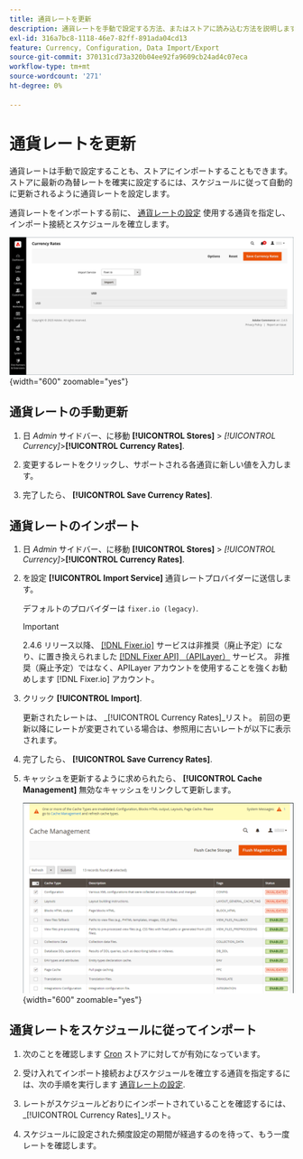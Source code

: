 ```yaml
---
title: 通貨レートを更新
description: 通貨レートを手動で設定する方法、またはストアに読み込む方法を説明します。
exl-id: 316a7bc8-1118-46e7-82ff-891ada04cd13
feature: Currency, Configuration, Data Import/Export
source-git-commit: 370131cd73a320b04ee92fa9609cb24ad4c07eca
workflow-type: tm+mt
source-wordcount: '271'
ht-degree: 0%

---
```


# 通貨レートを更新

通貨レートは手動で設定することも、ストアにインポートすることもできます。 ストアに最新の為替レートを確実に設定するには、スケジュールに従って自動的に更新されるように通貨レートを設定します。

通貨レートをインポートする前に、 [通貨レートの設定](currency-configuration.md) 使用する通貨を指定し、インポート接続とスケジュールを確立します。

![通貨レート](./assets/stores-currency-rate-update.png){width="600" zoomable="yes"}

## 通貨レートの手動更新

1. 日 _Admin_ サイドバー、に移動 **[!UICONTROL Stores]** > _[!UICONTROL Currency]_>**[!UICONTROL Currency Rates]**.

1. 変更するレートをクリックし、サポートされる各通貨に新しい値を入力します。

1. 完了したら、 **[!UICONTROL Save Currency Rates]**.

## 通貨レートのインポート

1. 日 _Admin_ サイドバー、に移動 **[!UICONTROL Stores]** > _[!UICONTROL Currency]_>**[!UICONTROL Currency Rates]**.

1. を設定 **[!UICONTROL Import Service]** 通貨レートプロバイダーに送信します。

   デフォルトのプロバイダーは `fixer.io (legacy)`.

   >[!IMPORTANT]
   >
   >2.4.6 リリース以降、 [[!DNL Fixer.io]](https://fixer.io/) サービスは非推奨（廃止予定）になり、に置き換えられました [[!DNL Fixer API] （APILayer）](https://apilayer.com/marketplace/fixer-api) サービス。 非推奨（廃止予定）ではなく、APILayer アカウントを使用することを強くお勧めします [!DNL Fixer.io] アカウント。

1. クリック **[!UICONTROL Import]**.

   更新されたレートは、 _[!UICONTROL Currency Rates]_リスト。 前回の更新以降にレートが変更されている場合は、参照用に古いレートが以下に表示されます。

1. 完了したら、 **[!UICONTROL Save Currency Rates]**.

1. キャッシュを更新するように求められたら、 **[!UICONTROL Cache Management]** 無効なキャッシュをリンクして更新します。

   ![システムメッセージ – 無効なキャッシュを更新します](./assets/currency-cache-update.png){width="600" zoomable="yes"}

## 通貨レートをスケジュールに従ってインポート

1. 次のことを確認します [Cron](../systems/cron.md) ストアに対してが有効になっています。

1. 受け入れてインポート接続およびスケジュールを確立する通貨を指定するには、次の手順を実行します [通貨レートの設定](currency-configuration.md).

1. レートがスケジュールどおりにインポートされていることを確認するには、 _[!UICONTROL Currency Rates]_リスト。

1. スケジュールに設定された頻度設定の期間が経過するのを待って、もう一度レートを確認します。
